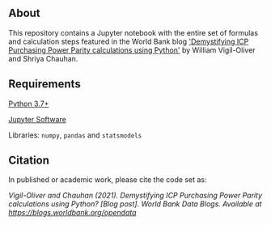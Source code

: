## About

This repository contains a Jupyter notebook with the entire set of formulas and calculation steps featured in the World Bank blog ['Demystifying ICP Purchasing Power Parity calculations using Python'](https://blogs.worldbank.org/opendata/demystifying-icp-purchasing-power-parity-calculations-using-python) by William Vigil-Oliver and Shriya Chauhan. 

## Requirements

[Python 3.7+](https://www.python.org/)

[Jupyter Software](https://jupyter.org/install)

Libraries: ``numpy``, ``pandas`` and ``statsmodels`` 

## Citation

In published or academic work, please cite the code set as:

*Vigil-Oliver and Chauhan (2021). Demystifying ICP Purchasing Power Parity calculations using Python? [Blog post]. World Bank Data Blogs. Available at https://blogs.worldbank.org/opendata*
